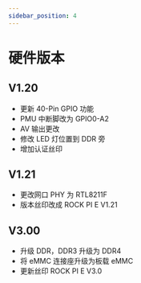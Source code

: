 ```yaml
---
sidebar_position: 4
---
```


# 硬件版本

## V1.20

- 更新 40-Pin GPIO 功能
- PMU 中断脚改为 GPIO0-A2
- AV 输出更改
- 修改 LED 灯位置到 DDR 旁
- 增加认证丝印

## V1.21

- 更改网口 PHY 为 RTL8211F
- 版本丝印改成 ROCK PI E V1.21

## V3.00

- 升级 DDR，DDR3 升级为 DDR4
- 将 eMMC 连接座升级为板载 eMMC
- 更新丝印 ROCK PI E V3.0
